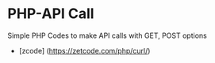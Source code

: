 # PHP-API Call

Simple PHP Codes to make API calls with GET, POST options

- [zcode] (https://zetcode.com/php/curl/)


